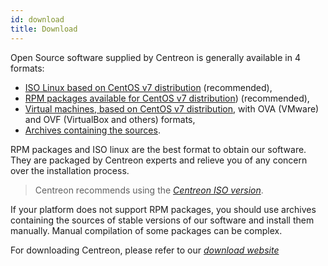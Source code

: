 ```yaml
---
id: download
title: Download
---
```


Open Source software supplied by Centreon is generally available in 4 formats:

* [ISO Linux based on CentOS v7 distribution](https://download.centreon.com) (recommended),
* [RPM packages available for CentOS v7 distribution](https://download.centreon.com)) (recommended),
* [Virtual machines, based on CentOS v7 distribution](https://download.centreon.com), with OVA (VMware) and OVF (VirtualBox and others) formats,
* [Archives containing the sources](https://download.centreon.com).

RPM packages and ISO linux are the best format to obtain our software. They are packaged by Centreon experts and relieve
you of any concern over the installation process.

> Centreon recommends using the *[Centreon ISO version](centreon_from_iso.html)*.

If your platform does not support RPM packages, you should use archives containing the sources of stable versions of
our software and install them manually. Manual compilation of some packages can be complex.

For downloading Centreon, please refer to our *[download website](https://download.centreon.com)*
